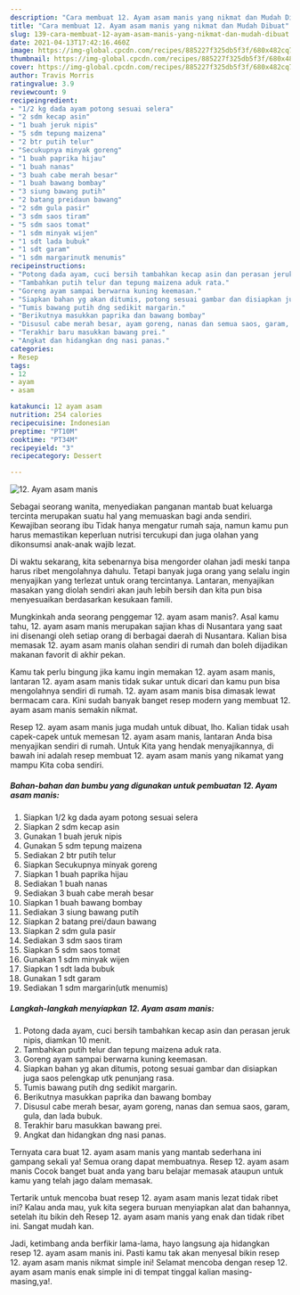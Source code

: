 ```yaml
---
description: "Cara membuat 12. Ayam asam manis yang nikmat dan Mudah Dibuat"
title: "Cara membuat 12. Ayam asam manis yang nikmat dan Mudah Dibuat"
slug: 139-cara-membuat-12-ayam-asam-manis-yang-nikmat-dan-mudah-dibuat
date: 2021-04-13T17:42:16.460Z
image: https://img-global.cpcdn.com/recipes/885227f325db5f3f/680x482cq70/12-ayam-asam-manis-foto-resep-utama.jpg
thumbnail: https://img-global.cpcdn.com/recipes/885227f325db5f3f/680x482cq70/12-ayam-asam-manis-foto-resep-utama.jpg
cover: https://img-global.cpcdn.com/recipes/885227f325db5f3f/680x482cq70/12-ayam-asam-manis-foto-resep-utama.jpg
author: Travis Morris
ratingvalue: 3.9
reviewcount: 9
recipeingredient:
- "1/2 kg dada ayam potong sesuai selera"
- "2 sdm kecap asin"
- "1 buah jeruk nipis"
- "5 sdm tepung maizena"
- "2 btr putih telur"
- "Secukupnya minyak goreng"
- "1 buah paprika hijau"
- "1 buah nanas"
- "3 buah cabe merah besar"
- "1 buah bawang bombay"
- "3 siung bawang putih"
- "2 batang preidaun bawang"
- "2 sdm gula pasir"
- "3 sdm saos tiram"
- "5 sdm saos tomat"
- "1 sdm minyak wijen"
- "1 sdt lada bubuk"
- "1 sdt garam"
- "1 sdm margarinutk menumis"
recipeinstructions:
- "Potong dada ayam, cuci bersih tambahkan kecap asin dan perasan jeruk nipis, diamkan 10 menit."
- "Tambahkan putih telur dan tepung maizena aduk rata."
- "Goreng ayam sampai berwarna kuning keemasan."
- "Siapkan bahan yg akan ditumis, potong sesuai gambar dan disiapkan juga saos pelengkap utk penunjang rasa."
- "Tumis bawang putih dng sedikit margarin."
- "Berikutnya masukkan paprika dan bawang bombay"
- "Disusul cabe merah besar, ayam goreng, nanas dan semua saos, garam, gula, dan lada bubuk."
- "Terakhir baru masukkan bawang prei."
- "Angkat dan hidangkan dng nasi panas."
categories:
- Resep
tags:
- 12
- ayam
- asam

katakunci: 12 ayam asam 
nutrition: 254 calories
recipecuisine: Indonesian
preptime: "PT10M"
cooktime: "PT34M"
recipeyield: "3"
recipecategory: Dessert

---
```



![12. Ayam asam manis](https://img-global.cpcdn.com/recipes/885227f325db5f3f/680x482cq70/12-ayam-asam-manis-foto-resep-utama.jpg)

Sebagai seorang wanita, menyediakan panganan mantab buat keluarga tercinta merupakan suatu hal yang memuaskan bagi anda sendiri. Kewajiban seorang ibu Tidak hanya mengatur rumah saja, namun kamu pun harus memastikan keperluan nutrisi tercukupi dan juga olahan yang dikonsumsi anak-anak wajib lezat.

Di waktu  sekarang, kita sebenarnya bisa mengorder olahan jadi meski tanpa harus ribet mengolahnya dahulu. Tetapi banyak juga orang yang selalu ingin menyajikan yang terlezat untuk orang tercintanya. Lantaran, menyajikan masakan yang diolah sendiri akan jauh lebih bersih dan kita pun bisa menyesuaikan berdasarkan kesukaan famili. 



Mungkinkah anda seorang penggemar 12. ayam asam manis?. Asal kamu tahu, 12. ayam asam manis merupakan sajian khas di Nusantara yang saat ini disenangi oleh setiap orang di berbagai daerah di Nusantara. Kalian bisa memasak 12. ayam asam manis olahan sendiri di rumah dan boleh dijadikan makanan favorit di akhir pekan.

Kamu tak perlu bingung jika kamu ingin memakan 12. ayam asam manis, lantaran 12. ayam asam manis tidak sukar untuk dicari dan kamu pun bisa mengolahnya sendiri di rumah. 12. ayam asam manis bisa dimasak lewat bermacam cara. Kini sudah banyak banget resep modern yang membuat 12. ayam asam manis semakin nikmat.

Resep 12. ayam asam manis juga mudah untuk dibuat, lho. Kalian tidak usah capek-capek untuk memesan 12. ayam asam manis, lantaran Anda bisa menyajikan sendiri di rumah. Untuk Kita yang hendak menyajikannya, di bawah ini adalah resep membuat 12. ayam asam manis yang nikamat yang mampu Kita coba sendiri.

<!--inarticleads1-->

##### Bahan-bahan dan bumbu yang digunakan untuk pembuatan 12. Ayam asam manis:

1. Siapkan 1/2 kg dada ayam potong sesuai selera
1. Siapkan 2 sdm kecap asin
1. Gunakan 1 buah jeruk nipis
1. Gunakan 5 sdm tepung maizena
1. Sediakan 2 btr putih telur
1. Siapkan Secukupnya minyak goreng
1. Siapkan 1 buah paprika hijau
1. Sediakan 1 buah nanas
1. Sediakan 3 buah cabe merah besar
1. Siapkan 1 buah bawang bombay
1. Sediakan 3 siung bawang putih
1. Siapkan 2 batang prei/daun bawang
1. Siapkan 2 sdm gula pasir
1. Sediakan 3 sdm saos tiram
1. Siapkan 5 sdm saos tomat
1. Gunakan 1 sdm minyak wijen
1. Siapkan 1 sdt lada bubuk
1. Gunakan 1 sdt garam
1. Sediakan 1 sdm margarin(utk menumis)




<!--inarticleads2-->

##### Langkah-langkah menyiapkan 12. Ayam asam manis:

1. Potong dada ayam, cuci bersih tambahkan kecap asin dan perasan jeruk nipis, diamkan 10 menit.
1. Tambahkan putih telur dan tepung maizena aduk rata.
1. Goreng ayam sampai berwarna kuning keemasan.
1. Siapkan bahan yg akan ditumis, potong sesuai gambar dan disiapkan juga saos pelengkap utk penunjang rasa.
1. Tumis bawang putih dng sedikit margarin.
1. Berikutnya masukkan paprika dan bawang bombay
1. Disusul cabe merah besar, ayam goreng, nanas dan semua saos, garam, gula, dan lada bubuk.
1. Terakhir baru masukkan bawang prei.
1. Angkat dan hidangkan dng nasi panas.




Ternyata cara buat 12. ayam asam manis yang mantab sederhana ini gampang sekali ya! Semua orang dapat membuatnya. Resep 12. ayam asam manis Cocok banget buat anda yang baru belajar memasak ataupun untuk kamu yang telah jago dalam memasak.

Tertarik untuk mencoba buat resep 12. ayam asam manis lezat tidak ribet ini? Kalau anda mau, yuk kita segera buruan menyiapkan alat dan bahannya, setelah itu bikin deh Resep 12. ayam asam manis yang enak dan tidak ribet ini. Sangat mudah kan. 

Jadi, ketimbang anda berfikir lama-lama, hayo langsung aja hidangkan resep 12. ayam asam manis ini. Pasti kamu tak akan menyesal bikin resep 12. ayam asam manis nikmat simple ini! Selamat mencoba dengan resep 12. ayam asam manis enak simple ini di tempat tinggal kalian masing-masing,ya!.

